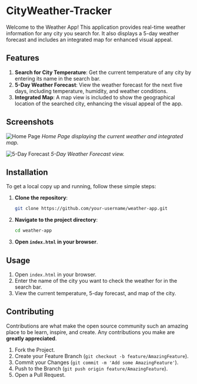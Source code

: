 # CityWeather-Tracker

Welcome to the Weather App! This application provides real-time weather information for any city you search for. It also displays a 5-day weather forecast and includes an integrated map for enhanced visual appeal.

## Features

1. **Search for City Temperature**: Get the current temperature of any city by entering its name in the search bar.
2. **5-Day Weather Forecast**: View the weather forecast for the next five days, including temperature, humidity, and weather conditions.
3. **Integrated Map**: A map view is included to show the geographical location of the searched city, enhancing the visual appeal of the app.

## Screenshots

![Home Page](path/to/your/image1.png)
*Home Page displaying the current weather and integrated map.*

![5-Day Forecast](path/to/your/image2.png)
*5-Day Weather Forecast view.*

## Installation

To get a local copy up and running, follow these simple steps:

1. **Clone the repository**:
    ```sh
    git clone https://github.com/your-username/weather-app.git
    ```
2. **Navigate to the project directory**:
    ```sh
    cd weather-app
    ```
3. **Open `index.html` in your browser**.

## Usage

1. Open `index.html` in your browser.
2. Enter the name of the city you want to check the weather for in the search bar.
3. View the current temperature, 5-day forecast, and map of the city.

## Contributing

Contributions are what make the open source community such an amazing place to be learn, inspire, and create. Any contributions you make are **greatly appreciated**.

1. Fork the Project.
2. Create your Feature Branch (`git checkout -b feature/AmazingFeature`).
3. Commit your Changes (`git commit -m 'Add some AmazingFeature'`).
4. Push to the Branch (`git push origin feature/AmazingFeature`).
5. Open a Pull Request.
